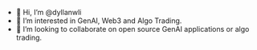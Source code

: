 - 👋 Hi, I’m @dyllanwli
- 👀 I’m interested in GenAI, Web3 and Algo Trading.
- 💞️ I’m looking to collaborate on open source GenAI applications or algo trading. 

<!---
dyllanwli/dyllanwli is a ✨ special ✨ repository because its `README.md` (this file) appears on your GitHub profile.
You can click the Preview link to take a look at your changes.
--->
